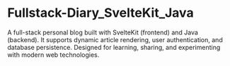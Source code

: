 # Fullstack-Diary_SvelteKit_Java
A full-stack personal blog built with SvelteKit (frontend) and Java (backend). It supports dynamic article rendering, user authentication, and database persistence. Designed for learning, sharing, and experimenting with modern web technologies.
